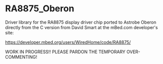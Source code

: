 # RA8875_Oberon
Driver library for the RA8875 display driver chip ported to Astrobe Oberon directly from the C version from David Smart at the mBed.com developer's site: 

https://developer.mbed.org/users/WiredHome/code/RA8875/

WORK IN PROGRESS!!
PLEASE PARDON THE TEMPORARY OVER-COMMENTING! 
